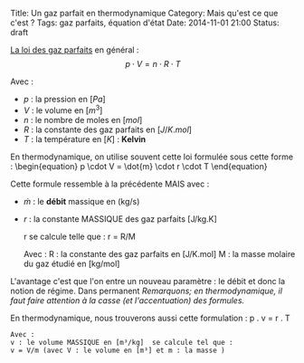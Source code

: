 Title: Un gaz parfait en thermodynamique 
Category: Mais qu'est ce que c'est ?
Tags: gaz parfaits, équation d'état
Date: 2014-11-01 21:00
Status: draft

[La loi des gaz parfaits]() en général : 
$$p \cdot V = n \cdot R \cdot T$$

Avec : 

- $p$ : la pression en $[Pa]$
- $V$ : le volume en $[m^3]$
- $n$ : le nombre de moles en $[mol]$
- $R$ : la constante des gaz parfaits en $[J/K.mol]$
- $T$ : la température en $[K]$ : **Kelvin**

En thermodynamique, on utilise souvent cette loi formulée sous cette forme : 
\begin{equation} p \cdot V = \dot{m} \cdot r \cdot T \end{equation}

Cette formule ressemble à la précédente MAIS avec :

- $\dot{m}$ : le **débit** massique en (kg/s)
- $r$ : la constante MASSIQUE des gaz parfaits [J/kg.K]


	r se calcule telle que : 
	r = R/M

	Avec : 
	R : la constante des gaz parfaits en [J/K.mol]
	M : la masse molaire du gaz étudié en [kg/mol]

L'avantage c'est que l'on entre un nouveau paramètre : le débit et donc la notion de régime. Dans permanent
*Remarquons; en thermodynamique, il faut faire attention à la casse (et l'accentuation) des formules.*

En thermodynamique, nous trouverons aussi cette formulation : 
	p . v = r . T

	Avec : 
	v : le volume MASSIQUE en [m³/kg]  se calcule tel que : 
	v = V/m (avec V : le volume en [m³] et m : la masse )